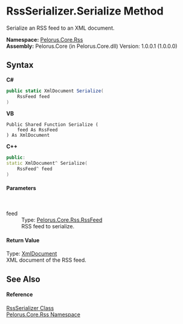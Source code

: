 # RssSerializer.Serialize Method 
 

Serialize an RSS feed to an XML document.

**Namespace:**&nbsp;<a href="683C06D0">Pelorus.Core.Rss</a><br />**Assembly:**&nbsp;Pelorus.Core (in Pelorus.Core.dll) Version: 1.0.0.1 (1.0.0.0)

## Syntax

**C#**<br />
``` C#
public static XmlDocument Serialize(
	RssFeed feed
)
```

**VB**<br />
``` VB
Public Shared Function Serialize ( 
	feed As RssFeed
) As XmlDocument
```

**C++**<br />
``` C++
public:
static XmlDocument^ Serialize(
	RssFeed^ feed
)
```


#### Parameters
&nbsp;<dl><dt>feed</dt><dd>Type: <a href="97BB3115">Pelorus.Core.Rss.RssFeed</a><br />RSS feed to serialize.</dd></dl>

#### Return Value
Type: <a href="http://msdn2.microsoft.com/en-us/library/6kza7w4k" target="_blank">XmlDocument</a><br />XML document of the RSS feed.

## See Also


#### Reference
<a href="7DC7C4AC">RssSerializer Class</a><br /><a href="683C06D0">Pelorus.Core.Rss Namespace</a><br />